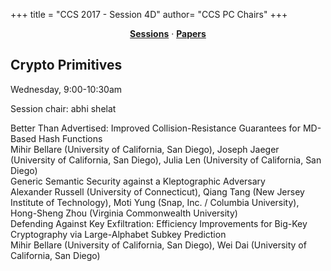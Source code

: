 +++
title = "CCS 2017 - Session 4D"
author= "CCS PC Chairs"
+++
<center><a href="/sessions"><b>Sessions</b></a> &middot; <a href="/papers"><b>Papers</b></a></center>
<p>
<h2>Crypto Primitives</h2>Wednesday, 9:00-10:30am<p>Session chair: abhi shelat<div class="bpaper"><span class="ptitle">Better Than Advertised: Improved Collision-Resistance Guarantees for MD-Based Hash Functions</span></br><div class="pblock"><span class="author">Mihir&nbsp;Bellare</span> <span class="institution">(University of California, San Diego)</span>, <span class="author">Joseph&nbsp;Jaeger</span> <span class="institution">(University of California, San Diego)</span>, <span class="author">Julia&nbsp;Len</span> <span class="institution">(University of California, San Diego)</span><br><div class="pextra"></div></div></div><div class="bpaper"><span class="ptitle">Generic Semantic Security against a Kleptographic Adversary</span></br><div class="pblock"><span class="author">Alexander&nbsp;Russell</span> <span class="institution">(University of Connecticut)</span>, <span class="author">Qiang&nbsp;Tang</span> <span class="institution">(New Jersey Institute of Technology)</span>, <span class="author">Moti&nbsp;Yung</span> <span class="institution">(Snap, Inc. / Columbia University)</span>, <span class="author">Hong-Sheng&nbsp;Zhou</span> <span class="institution">(Virginia Commonwealth University)</span><br><div class="pextra"></div></div></div><div class="bpaper"><span class="ptitle">Defending Against Key Exfiltration: Efficiency Improvements for Big-Key Cryptography via Large-Alphabet Subkey Prediction</span></br><div class="pblock"><span class="author">Mihir&nbsp;Bellare</span> <span class="institution">(University of California, San Diego)</span>, <span class="author">Wei&nbsp;Dai</span> <span class="institution">(University of California, San Diego)</span><br><div class="pextra"></div></div></div>